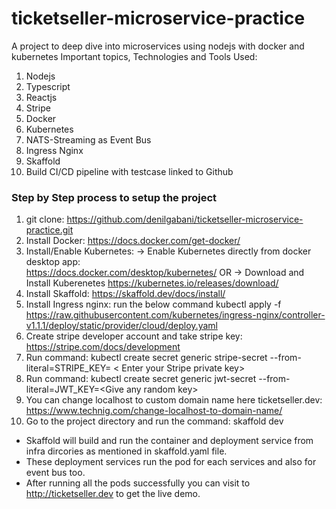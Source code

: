 # ticketseller-microservice-practice
A project to deep dive into microservices using nodejs with docker and kubernetes
Important topics, Technologies and Tools Used:
1. Nodejs
2. Typescript
3. Reactjs
4. Stripe
5. Docker
6. Kubernetes
7. NATS-Streaming as Event Bus
8. Ingress Nginx
9. Skaffold
10. Build CI/CD pipeline with testcase linked to Github

### Step by Step process to setup the project

 1. git clone: https://github.com/denilgabani/ticketseller-microservice-practice.git
 2. Install Docker: https://docs.docker.com/get-docker/
 3. Install/Enable Kubernetes: 
	 -> Enable Kubernetes directly from docker desktop app:   
	      https://docs.docker.com/desktop/kubernetes/ 
	      OR
	 -> Download and Install
		  Kuberenetes https://kubernetes.io/releases/download/ 
4. Install Skaffold: https://skaffold.dev/docs/install/
5. Install Ingress nginx: run the below command
kubectl apply -f https://raw.githubusercontent.com/kubernetes/ingress-nginx/controller-v1.1.1/deploy/static/provider/cloud/deploy.yaml
6. Create stripe developer account and take stripe key: https://stripe.com/docs/development
7. Run command: kubectl create secret generic stripe-secret --from-literal=STRIPE_KEY= \< Enter your Stripe private key\>
8. Run command: kubectl create secret generic jwt-secret --from-literal=JWT_KEY=\<Give any random key\>  
9. You can change localhost to custom domain name here ticketseller.dev:
	https://www.technig.com/change-localhost-to-domain-name/
10. Go to the project directory and run the command: skaffold dev 

* Skaffold will build and run the container and deployment service from infra dircories as mentioned in skaffold.yaml file.
* These deployment services run the pod for each services and also for event bus too.
* After running all the pods successfully you can visit to http://ticketseller.dev to get the live demo.
